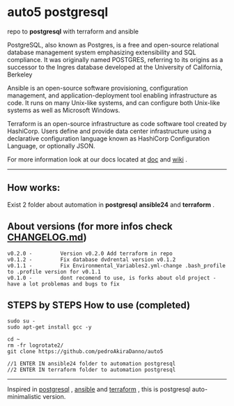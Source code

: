 # auto5 postgresql

repo to **postgresql** with terraform and ansible


PostgreSQL, also known as Postgres, is a free and open-source relational database management system emphasizing extensibility and SQL compliance. It was originally named POSTGRES, referring to its origins as a successor to the Ingres database developed at the University of California, Berkeley

Ansible is an open-source software provisioning, configuration management, and application-deployment tool enabling infrastructure as code. It runs on many Unix-like systems, and can configure both Unix-like systems as well as Microsoft Windows.

Terraform is an open-source infrastructure as code software tool created by HashiCorp. Users define and provide data center infrastructure using a declarative configuration language known as HashiCorp Configuration Language, or optionally JSON.



For more information look at our
docs located at [doc](https://github.com/pedroAkiraDanno/auto5/) and [wiki](https://github.com/pedroAkiraDanno/auto5/wiki) .



---


## How works:

Exist 2 folder about automation in **postgresql** **ansible24** and **terraform** .


## About versions (for more infos check [CHANGELOG.md](https://github.com/pedroAkiraDanno/auto5/blob/main/CHANGELOG.md))
    v0.2.0 -         Version v0.2.0 Add terraform in repo
    v0.1.2 -         Fix database dvdrental version v0.1.2
    v0.1.1 -         Fix Environmental_Variables2.yml-change .bash_profile to .profile version for v0.1.1
    v0.1.0 -         dont recomend to use, is forks about old project - have a lot problemas and bugs to fix 






## STEPS by STEPS How to use (completed)
    sudo su - 
    sudo apt-get install gcc -y

    cd ~
    rm -fr logrotate2/
    git clone https://github.com/pedroAkiraDanno/auto5

    //1 ENTER IN ansible24 folder to automation postgresql 
    //2 ENTER IN terraform folder to automation postgresql






---
Inspired in [postgresql](https://www.postgresql.org/) , [ansible](https://www.ansible.com/) and [terraform](https://www.terraform.io/) , this is postgresql auto-minimalistic version.
